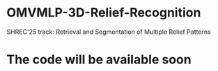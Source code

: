 # OMVMLP-3D-Relief-Recognition
SHREC'25 track: Retrieval and Segmentation of Multiple Relief Patterns

# The code will be available soon
